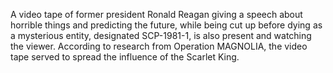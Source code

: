 A video tape of former president Ronald Reagan giving a speech about horrible things and predicting the future, while being cut up before dying as a mysterious entity, designated SCP-1981-1, is also present and watching the viewer. According to research from Operation MAGNOLIA, the video tape served to spread the influence of the Scarlet King.